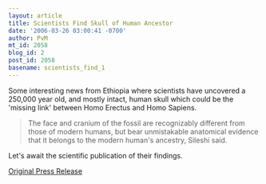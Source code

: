 ```yaml
---
layout: article
title: Scientists Find Skull of Human Ancestor
date: '2006-03-26 03:00:41 -0700'
author: PvM
mt_id: 2058
blog_id: 2
post_id: 2058
basename: scientists_find_1
---
```

Some interesting news from Ethiopia where scientists have uncovered a 250,000 year old, and mostly intact, human skull which could be the 'missing link' between Homo Erectus and Homo Sapiens.

> The face and cranium of the fossil are recognizably different from those of modern humans, but bear unmistakable anatomical evidence that it belongs to the modern human's ancestry, Sileshi said.

Let's await the scientific publication of their findings.
<img src="http://www.stoneageinstitute.org/news/images/news_gawis_hominid_sm.jpg" alt="" />

[Original Press Release](http://www.stoneageinstitute.org/news/gawis_hominid.shtml)
